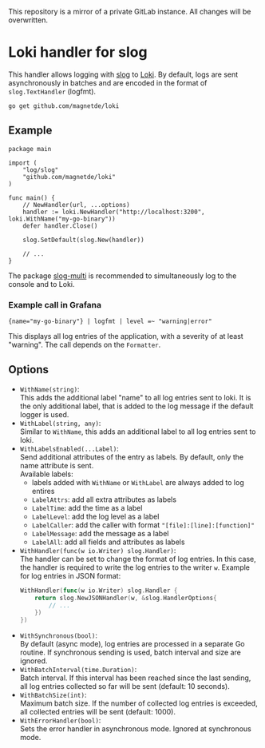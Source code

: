 This repository is a mirror of a private GitLab instance. All changes will be overwritten.

# Loki handler for slog

This handler allows logging with [slog](https://pkg.go.dev/log/slog) to [Loki](https://github.com/grafana/loki).
By default, logs are sent asynchronously in batches and are encoded in the format of `slog.TextHandler` (logfmt).

```
go get github.com/magnetde/loki
```

## Example

```golang
package main

import (
	"log/slog"
	"github.com/magnetde/loki"
)

func main() {
	// NewHandler(url, ...options)
	handler := loki.NewHandler("http://localhost:3200", loki.WithName("my-go-binary"))
	defer handler.Close()

	slog.SetDefault(slog.New(handler))

	// ...
}
```

The package [slog-multi](https://github.com/samber/slog-multi) is recommended to simultaneously log to the console and to Loki.

### Example call in Grafana

```
{name="my-go-binary"} | logfmt | level =~ "warning|error"
```

This displays all log entries of the application, with a severity of at least "warning".
The call depends on the `Formatter`.

## Options

- `WithName(string)`:  
  This adds the additional label "name" to all log entries sent to loki.
  It is the only additional label, that is added to the log message if the default logger is used.
- `WithLabel(string, any)`:  
  Similar to `WithName`, this adds an additional label to all log entries sent to loki.
- `WithLabelsEnabled(...Label)`:  
  Send additional attributes of the entry as labels. By default, only the name attribute is sent.  
  Available labels:
  - labels added with `WithName` or `WithLabel` are always added to log entires
  - `LabelAttrs`: add all extra attributes as labels
  - `LabelTime`: add the time as a label
  - `LabelLevel`: add the log level as a label
  - `LabelCaller`: add the caller with format `"[file]:[line]:[function]"`
  - `LabelMessage`: add the message as a label
  - `LabelAll`: add all fields and attributes as labels
- `WithHandler(func(w io.Writer) slog.Handler)`:  
  The handler can be set to change the format of log entries. In this case, the handler is required to write the log entries to the writer `w`.
  Example for log entries in JSON format:
  ```go
  WithHandler(func(w io.Writer) slog.Handler {
      return slog.NewJSONHandler(w, &slog.HandlerOptions{
          // ...
      })
  })
  ```
- `WithSynchronous(bool)`:  
  By default (async mode), log entries are processed in a separate Go routine. If synchronous sending is used, batch interval and size are ignored.
- `WithBatchInterval(time.Duration)`:  
  Batch interval. If this interval has been reached since the last sending, all log entries collected so far will be sent (default: 10 seconds).
- `WithBatchSize(int)`:  
  Maximum batch size. If the number of collected log entries is exceeded, all collected entries will be sent (default: 1000).
- `WithErrorHandler(bool)`:  
  Sets the error handler in asynchronous mode. Ignored at synchronous mode.
